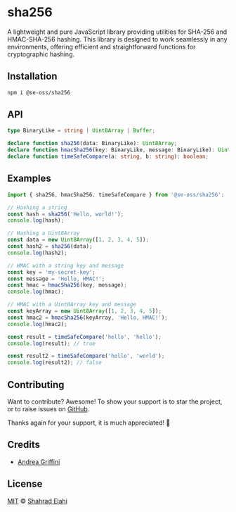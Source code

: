 # sha256

A lightweight and pure JavaScript library providing utilities for SHA-256 and HMAC-SHA-256 hashing. This library is designed to work seamlessly in any environments, offering efficient and straightforward functions for cryptographic hashing.

## Installation

```bash
npm i @se-oss/sha256
```

## API

```typescript
type BinaryLike = string | Uint8Array | Buffer;

declare function sha256(data: BinaryLike): Uint8Array;
declare function hmacSha256(key: BinaryLike, message: BinaryLike): Uint8Array;
declare function timeSafeCompare(a: string, b: string): boolean;
```

## Examples

```typescript
import { sha256, hmacSha256, timeSafeCompare } from '@se-oss/sha256';

// Hashing a string
const hash = sha256('Hello, world!');
console.log(hash);

// Hashing a Uint8Array
const data = new Uint8Array([1, 2, 3, 4, 5]);
const hash2 = sha256(data);
console.log(hash2);

// HMAC with a string key and message
const key = 'my-secret-key';
const message = 'Hello, HMAC!';
const hmac = hmacSha256(key, message);
console.log(hmac);

// HMAC with a Uint8Array key and message
const keyArray = new Uint8Array([1, 2, 3, 4, 5]);
const hmac2 = hmacSha256(keyArray, 'Hello, HMAC!');
console.log(hmac2);

const result = timeSafeCompare('hello', 'hello');
console.log(result); // true

const result2 = timeSafeCompare('hello', 'world');
console.log(result2); // false
```

## Contributing

Want to contribute? Awesome! To show your support is to star the project, or to raise issues on [GitHub](https://github.com/shahradelahi/sha256).

Thanks again for your support, it is much appreciated! 🙏

## Credits

- [Andrea Griffini](https://github.com/6502)

## License

[MIT](/LICENSE) © [Shahrad Elahi](https://github.com/shahradelahi)
